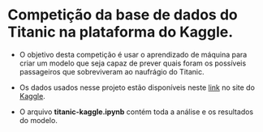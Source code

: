 # Competição da base de dados do Titanic na plataforma do Kaggle.

- O objetivo desta competição é usar o aprendizado de máquina para criar um modelo que seja capaz de prever quais foram os possíveis passageiros que sobreviveram ao naufrágio do Titanic.

- Os dados usados nesse projeto estão disponíveis neste [link](https://www.kaggle.com/c/titanic) no site do [Kaggle](https://www.kaggle.com/).

- O arquivo <b>titanic-kaggle.ipynb</b> contém toda a análise e os resultados do modelo.
